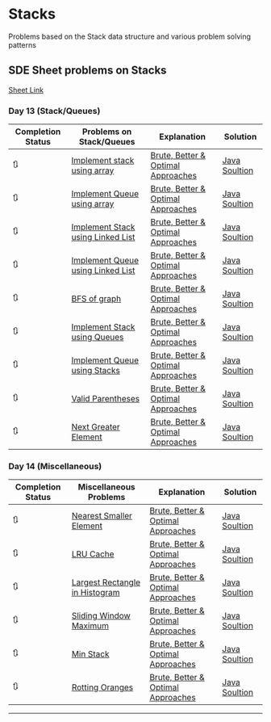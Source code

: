 # Stacks

Problems based on the Stack data structure and various problem solving patterns

## SDE Sheet problems on Stacks

[Sheet Link](https://takeuforward.org/interviews/strivers-sde-sheet-top-coding-interview-problems/)

### Day 13 (Stack/Queues)

| Completion Status | Problems on Stack/Queues | Explanation | Solution |
| --- | --- | --- | --- |
| 🔃 | [Implement stack using array](https://practice.geeksforgeeks.org/problems/implement-stack-using-array/1#) | [Brute, Better & Optimal Approaches](#) | [Java Soultion](./src/sde_sheet/.java) |
| 🔃 | [Implement Queue using array](https://practice.geeksforgeeks.org/problems/implement-queue-using-array/1#) | [Brute, Better & Optimal Approaches](#) | [Java Soultion](./src/sde_sheet/.java) |
| 🔃 | [Implement Stack using Linked List](https://practice.geeksforgeeks.org/problems/implement-stack-using-linked-list/1) | [Brute, Better & Optimal Approaches](#) | [Java Soultion](./src/sde_sheet/.java) |
| 🔃 | [Implement Queue using Linked List](https://practice.geeksforgeeks.org/problems/implement-queue-using-linked-list/1)  | [Brute, Better & Optimal Approaches](#) | [Java Soultion](./src/sde_sheet/.java) |
| 🔃 | [BFS of graph](https://practice.geeksforgeeks.org/problems/bfs-traversal-of-graph/1#) | [Brute, Better & Optimal Approaches](#) | [Java Soultion](./src/sde_sheet/.java) |
| 🔃 | [Implement Stack using Queues](https://leetcode.com/problems/implement-stack-using-queues/) | [Brute, Better & Optimal Approaches](#) | [Java Soultion](./src/sde_sheet/.java) |
| 🔃 | [Implement Queue using Stacks](https://leetcode.com/problems/implement-queue-using-stacks/) | [Brute, Better & Optimal Approaches](#) | [Java Soultion](./src/sde_sheet/.java) |
| 🔃 | [Valid Parentheses](https://leetcode.com/problems/valid-parentheses/) | [Brute, Better & Optimal Approaches](#) | [Java Soultion](./src/sde_sheet/.java) |
| 🔃 | [Next Greater Element](https://practice.geeksforgeeks.org/problems/next-larger-element-1587115620/1#) | [Brute, Better & Optimal Approaches](#) | [Java Soultion](./src/sde_sheet/.java) |

### Day 14 (Miscellaneous)

| Completion Status | Miscellaneous Problems | Explanation | Solution |
| --- | --- | --- | --- |
| 🔃 | [Nearest Smaller Element](https://www.interviewbit.com/problems/nearest-smaller-element/) | [Brute, Better & Optimal Approaches](#) | [Java Soultion](./src/sde_sheet/.java) |
| 🔃 | [LRU Cache](https://leetcode.com/problems/lru-cache/) | [Brute, Better & Optimal Approaches](#) | [Java Soultion](./src/sde_sheet/.java) |
| 🔃 | [Largest Rectangle in Histogram](https://leetcode.com/problems/largest-rectangle-in-histogram/) | [Brute, Better & Optimal Approaches](#) | [Java Soultion](./src/sde_sheet/.java) |
| 🔃 | [Sliding Window Maximum](https://leetcode.com/problems/sliding-window-maximum/) | [Brute, Better & Optimal Approaches](#) | [Java Soultion](./src/sde_sheet/.java) |
| 🔃 | [Min Stack](https://leetcode.com/problems/min-stack/) | [Brute, Better & Optimal Approaches](#) | [Java Soultion](./src/sde_sheet/.java) |
| 🔃 | [Rotting Oranges](https://leetcode.com/problems/rotting-oranges/) | [Brute, Better & Optimal Approaches](#) | [Java Soultion](./src/sde_sheet/.java) |

---

